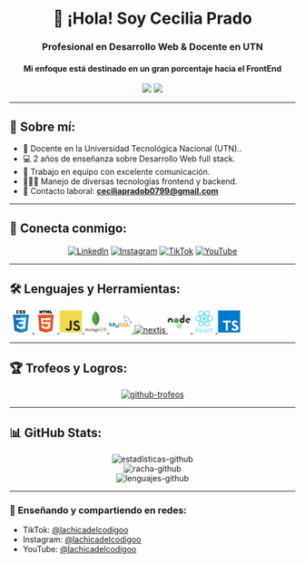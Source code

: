 <h1 align="center">👋 ¡Hola! Soy Cecilia Prado</h1>
<h3 align="center">Profesional en Desarrollo Web & Docente en UTN</h3>
<h4 align="center">Mi enfoque está destinado en un gran porcentaje hacia el FrontEnd</h4>

<p align="center">
  <img src="https://media.giphy.com/media/hvRJCLFzcasrR4ia7z/giphy.gif" width="28"> 
  <a href="https://github.com/Ceciliapradob"><img src="https://readme-typing-svg.herokuapp.com?color=36BCF7&center=true&vCenter=true&lines=Full+Stack+Developer;Frontend+Especialist;Docente+en+UTN;Colaboradora+en+la+comunidad"></a>
</p>

---

## 🌟 Sobre mí:

- 🔭 Docente en la Universidad Tecnológica Nacional (UTN)..
- 💻 2 años de enseñanza sobre Desarrollo Web full stack.
- 👯 Trabajo en equipo con excelente comunicación.
- 👩🏻‍💻 Manejo de diversas tecnologías frontend y backend.
- 📩 Contacto laboral: **ceciliapradob0799@gmail.com**

---

## 📱 Conecta conmigo:

<p align="center">
  <a href="https://linkedin.com/in/cecilia-prado-29601521b/" target="blank"><img align="center" src="https://raw.githubusercontent.com/rahuldkjain/github-profile-readme-generator/master/src/images/icons/Social/linked-in-alt.svg" alt="LinkedIn" height="40" width="40" /></a>
  <a href="https://instagram.com/lachicadelcodigoo" target="blank"><img align="center" src="https://raw.githubusercontent.com/rahuldkjain/github-profile-readme-generator/master/src/images/icons/Social/instagram.svg" alt="Instagram" height="40" width="40" /></a>
  <a href="https://www.tiktok.com/@lachicadelcodigoo" target="blank"><img align="center" src="https://upload.wikimedia.org/wikipedia/en/6/69/Tiktok_logo.svg" alt="TikTok" height="40" width="40" /></a>
  <a href="https://www.youtube.com/@lachicadelcodigoo" target="blank"><img align="center" src="https://raw.githubusercontent.com/rahuldkjain/github-profile-readme-generator/master/src/images/icons/Social/youtube.svg" alt="YouTube" height="40" width="40" /></a>
</p>

---

## 🛠️ Lenguajes y Herramientas:

<p align="left"> 
  <a href="https://www.w3schools.com/css/" target="_blank" rel="noreferrer"> 
    <img src="https://raw.githubusercontent.com/devicons/devicon/master/icons/css3/css3-original-wordmark.svg" alt="css3" width="40" height="40"/> 
  </a> 
  <a href="https://www.w3.org/html/" target="_blank" rel="noreferrer"> 
    <img src="https://raw.githubusercontent.com/devicons/devicon/master/icons/html5/html5-original-wordmark.svg" alt="html5" width="40" height="40"/> 
  </a> 
  <a href="https://developer.mozilla.org/en-US/docs/Web/JavaScript" target="_blank" rel="noreferrer"> 
    <img src="https://raw.githubusercontent.com/devicons/devicon/master/icons/javascript/javascript-original.svg" alt="javascript" width="40" height="40"/> 
  </a> 
  <a href="https://www.mongodb.com/" target="_blank" rel="noreferrer"> 
    <img src="https://raw.githubusercontent.com/devicons/devicon/master/icons/mongodb/mongodb-original-wordmark.svg" alt="mongodb" width="40" height="40"/> 
  </a> 
  <a href="https://www.mysql.com/" target="_blank" rel="noreferrer"> 
    <img src="https://raw.githubusercontent.com/devicons/devicon/master/icons/mysql/mysql-original-wordmark.svg" alt="mysql" width="40" height="40"/> 
  </a> 
  <a href="https://nextjs.org/" target="_blank" rel="noreferrer"> 
    <img src="https://cdn.worldvectorlogo.com/logos/nextjs-2.svg" alt="nextjs" width="40" height="40"/> 
  </a> 
  <a href="https://nodejs.org" target="_blank" rel="noreferrer"> 
    <img src="https://raw.githubusercontent.com/devicons/devicon/master/icons/nodejs/nodejs-original-wordmark.svg" alt="nodejs" width="40" height="40"/> 
  </a> 
  <a href="https://reactjs.org/" target="_blank" rel="noreferrer"> 
    <img src="https://raw.githubusercontent.com/devicons/devicon/master/icons/react/react-original-wordmark.svg" alt="react" width="40" height="40"/> 
  </a> 
  <a href="https://www.typescriptlang.org/" target="_blank" rel="noreferrer"> 
    <img src="https://raw.githubusercontent.com/devicons/devicon/master/icons/typescript/typescript-original.svg" alt="typescript" width="40" height="40"/> 
  </a> 
</p>

---

## 🏆 Trofeos y Logros:

<p align="center">
  <a href="https://github.com/Ceciliapradob">
    <img src="https://github-profile-trophy.vercel.app/?username=Ceciliapradob&theme=juicyfresh&no-frame=true&row=1&column=6" alt="github-trofeos" />
  </a>
</p>

---

## 📊 GitHub Stats:

<p align="center">
  <img src="https://github-readme-stats.vercel.app/api?username=Ceciliapradob&show_icons=true&theme=radical&hide_border=false" alt="estadísticas-github" />
  <br />
  <img src="https://github-readme-streak-stats.herokuapp.com/?user=Ceciliapradob&theme=radical&hide_border=false" alt="racha-github" />
  <br />
  <img src="https://github-readme-stats.vercel.app/api/top-langs/?username=Ceciliapradob&theme=radical&hide_border=false&layout=compact" alt="lenguajes-github" />
</p>

---

### 🎥 Enseñando y compartiendo en redes:

- TikTok: [@lachicadelcodigoo](https://www.tiktok.com/@lachicadelcodigoo)
- Instagram: [@lachicadelcodigoo](https://www.instagram.com/lachicadelcodigoo)
- YouTube: [@lachicadelcodigoo](https://www.youtube.com/@lachicadelcodigoo)
